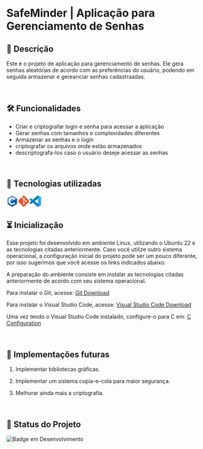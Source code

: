 # SafeMinder | Aplicação para Gerenciamento de Senhas

## 📖  Descrição

Este é o projeto de aplicação para gerenciamento de senhas. Ele gera senhas aleatórias de acordo com as preferências do usuário, podendo em seguida armazenar e gereanciar senhas cadastraadas.

<br/>

## 🛠️ Funcionalidades

- Criar e criptografar login e senha para acessar a aplicação
- Gerar senhas com tamanhos e complexidades diferentes
- Armazenar as senhas e o login
- criptografar os arquivos onde estão armazenados
- descriptografa-los caso o usuário deseje acessar as senhas
<br/>

## 📡 Tecnologias utilizadas 
<div align="center"> 
<img align="left" alt="C" height="30" width="30" src="https://raw.githubusercontent.com/devicons/devicon/master/icons/c/c-original.svg">
<img align="left" alt="git" height="30" width="30" src="https://raw.githubusercontent.com/devicons/devicon/master/icons/git/git-original.svg">
<img align="left" alt="vscode" height="30" width="30" src="https://raw.githubusercontent.com/devicons/devicon/master/icons/vscode/vscode-original.svg">

</div>
<br/><br/>

## ⏳ Inicialização

Esse projeto foi desenvolvido em ambiente Linux, utilizando o Ubuntu 22 e as tecnologias citadas anteriormente. Caso você utilize outro sistema operacional, a configuração inicial do projeto pode ser um pouco diferente, por isso sugerimos que você acesse os links indicados abaixo:

A preparação do ambiente consiste em instalar as tecnologias citadas anteriormente de acordo com seu sistema operacional.

Para instalar o Git, acesse: [Git Download](https://github.com/git-guides/install-git)

Para instalar o Visual Studio Code, acesse: [Visual Studio Code Download](https://code.visualstudio.com/download)

Uma vez tendo o Visual Studio Code instalado, configure-o para C em: [C Configuration](https://learn.microsoft.com/pt-br/cpp/build/vscpp-step-0-installation?view=msvc-170)

<br/>

## 🔮 Implementações futuras
1. Implementar bibliotecas gráficas.

2. Implementar um sistema copia-e-cola para maior segurança.

3. Melhorar ainda mais a criptografia.

<br/>

## 🔎 Status do Projeto

![Badge em Desenvolvimento](https://img.shields.io/badge/Status-Em%20Desenvolvimento-green)

<br/>
